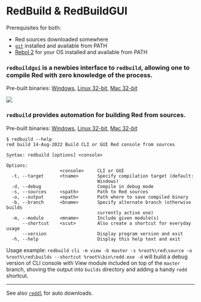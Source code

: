 # RedBuild & RedBuildGUI

Prerequisites for both:
- Red sources downloaded somewhere
- [`git`](https://git-scm.com/downloads) installed and available from PATH
- [Rebol 2](http://www.rebol.com/downloads.html) for your OS installed and available from PATH 


### `redbuildgui` is a newbies interface to `redbuild`, allowing one to compile Red with zero knowledge of the process.

Pre-built binaries: [Windows](redbuildgui.exe), [Linux 32-bit](redbuildgui), [Mac 32-bit](redbuildgui-mac)

![](https://i.gyazo.com/ccd6045afe019fb46f1771f2030f1586.png)


### `redbuild` provides automation for building Red from sources.

Pre-built binaries: [Windows](redbuild.exe), [Linux 32-bit](redbuild), [Mac 32-bit](redbuild-mac)

```
$ redbuild --help
red build 14-Aug-2022 Build CLI or GUI Red console from sources

Syntax: redbuild [options] <console>

Options:
                    <console>     CLI or GUI
  -t, --target      <tname>       Specify compilation target (default:
                                  Windows)
  -d, --debug                     Compile in debug mode
  -s, --sources     <spath>       Path to Red sources
  -o, --output      <opath>       Path where to save compiled binary
  -b, --branch      <bname>       Specify alternate branch (otherwise builds
                                  currently active one)
  -m, --module      <mname>       Include given module(s)
      --shortcut    <scut>        Also create a shortcut for everyday usage
      --version                   Display program version and exit
  -h, --help                      Display this help text and exit
```

Usage example: `redbuild cli -m view -b master -s %root%\red\source -o %root%\red\builds --shortcut %root%\bin\redd.exe -d` will build a debug version of CLI console with View module included on top of the `master` branch, shoving the output into `builds` directory and adding a handy `redd` shortcut.

---

See also [`reddl`](../reddl/) for auto downloads.
